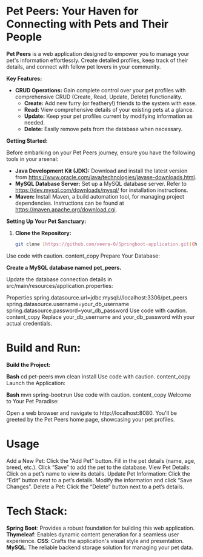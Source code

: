 # Pet Peers: Your Haven for Connecting with Pets and Their People

**Pet Peers** is a web application designed to empower you to manage your pet's information effortlessly. Create detailed profiles, keep track of their details, and connect with fellow pet lovers in your community. 

**Key Features:**

- **CRUD Operations:** Gain complete control over your pet profiles with comprehensive CRUD (Create, Read, Update, Delete) functionality.
  - **Create:** Add new furry (or feathery!) friends to the system with ease.
  - **Read:** View comprehensive details of your existing pets at a glance.
  - **Update:** Keep your pet profiles current by modifying information as needed.
  - **Delete:** Easily remove pets from the database when necessary.

**Getting Started:**

Before embarking on your Pet Peers journey, ensure you have the following tools in your arsenal:

- **Java Development Kit (JDK):** Download and install the latest version from https://www.oracle.com/java/technologies/javase-downloads.html.
- **MySQL Database Server:** Set up a MySQL database server. Refer to https://dev.mysql.com/downloads/mysql/ for installation instructions.
- **Maven:** Install Maven, a build automation tool, for managing project dependencies. Instructions can be found at https://maven.apache.org/download.cgi.

**Setting Up Your Pet Sanctuary:**

1. **Clone the Repository:**

   ```bash
   git clone [https://github.com/veera-0/Springboot-application.git](https://github.com/veera-0/Springboot-application.git)
Use code with caution.
content_copy
Prepare Your Database:

**Create a MySQL database named pet_peers.**

Update the database connection details in src/main/resources/application.properties:

Properties
spring.datasource.url=jdbc:mysql://localhost:3306/pet_peers
spring.datasource.username=your_db_username
spring.datasource.password=your_db_password
Use code with caution.
content_copy
Replace your_db_username and your_db_password with your actual credentials.

# Build and Run:

**Build the Project:**

**Bash**
cd pet-peers
mvn clean install
Use code with caution.
content_copy
Launch the Application:

**Bash**
mvn spring-boot:run
Use code with caution.
content_copy
Welcome to Your Pet Paradise:

Open a web browser and navigate to http://localhost:8080. You'll be greeted by the Pet Peers home page, showcasing your pet profiles.

# Usage
Add a New Pet:
Click the “Add Pet” button.
Fill in the pet details (name, age, breed, etc.).
Click “Save” to add the pet to the database.
View Pet Details:
Click on a pet’s name to view its details.
Update Pet Information:
Click the “Edit” button next to a pet’s details.
Modify the information and click “Save Changes”.
Delete a Pet:
Click the “Delete” button next to a pet’s details.

# Tech Stack:

**Spring Boot**: Provides a robust foundation for building this web application.
**Thymeleaf**: Enables dynamic content generation for a seamless user experience.
**CSS**: Crafts the application's visual style and presentation.
**MySQL**: The reliable backend storage solution for managing your pet data.
